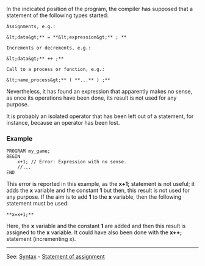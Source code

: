 In the indicated position of the program, the compiler has supposed that a statement of the following types started:

    Assignments, e.g.:

    &lt;data&gt;** = **&lt;expression&gt;** ; **

    Increments or decrements, e.g.:

    &lt;data&gt;** ++ ;**

    Call to a process or function, e.g.:

    &lt;name_process&gt;** ( **...** ) ;**

Nevertheless, it has found an expression that apparently makes no sense, as once its operations have been done, its result is not used for any purpose.

It is probably an isolated operator that has been left out of a statement, for instance, because an operator has been lost.

### Example
```
PROGRAM my_game;
BEGIN
    x+1; // Error: Expression with no sense.
    //...
END
```


This error is reported in this example, as the **x+1;** statement is not useful; it adds the **x** variable and the constant **1** but then, this result is not used for any purpose. If the aim is to add **1** to the **x** variable, then the following statement must be used:

    **x=x+1;**

Here, the **x** variable and the constant **1** are added and then this result is assigned to the **x** variable. It could have also been done with the **x++;** statement (incrementing x).

---------------------------------------
See: [Syntax](syntax_of_a_programdot.md) - [Statement of assignment](assignment_statementdot.md)

